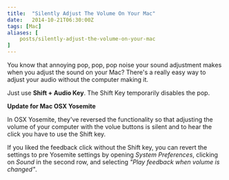 ```yaml
---
title:  "Silently Adjust The Volume On Your Mac"
date:   2014-10-21T06:30:00Z
tags: [Mac]
aliases: [
    posts/silently-adjust-the-volume-on-your-mac
]
---
```


You know that annoying pop, pop, pop noise your sound adjustment makes when you adjust the sound on your Mac? There's a really easy way to adjust your audio without the computer making it.

Just use __Shift + Audio Key__. The Shift Key temporarily disables the pop.

**Update for Mac OSX Yosemite**

In OSX Yosemite, they've reversed the functionality so that adjusting the volume of your computer with the volue buttons is silent and to hear the click you have to use the Shift key.

If you liked the feedback click without the Shift key, you can revert the settings to pre Yosemite settings by opening *System Preferences*, clicking on *Sound* in the second row, and selecting *"Play feedback when volume is changed"*.
